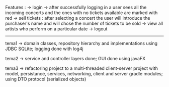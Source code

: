 Features :
  -> login
  -> after successfully logging in a user sees all the incoming concerts and the ones with no tickets available are marked with red
  -> sell tickets : after selecting a concert the user will introduce the purchaser's name and will chose the number of tickets to be sold
  -> view all artists who perform on a particular date
  -> logout
  
  --------------------------------------------------------
  
  tema1 -> domain classes, repository hierarchy and implementations using JDBC SQLite; logging done with log4j
  
  tema2 -> service and controller layers done; GUI done using javaFX
  
  tema3 -> refactoring project to a multi-threaded client-server project with model, persistance, services, networking, client and server gradle modules; using DTO protocol (serialized objects)
